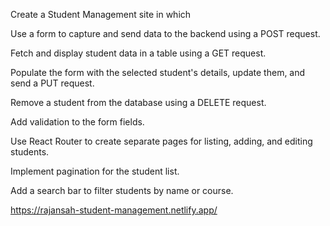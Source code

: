 Create a Student Management site in which

Use a form to capture and send data to the backend using a POST request.  

Fetch and display student data in a table using a GET request.

Populate the form with the selected student's details, update them, and send a PUT request.

Remove a student from the database using a DELETE request.

Add validation to the form fields.

Use React Router to create separate pages for listing, adding, and editing students.

Implement pagination for the student list.

Add a search bar to filter students by name or course.

https://rajansah-student-management.netlify.app/
